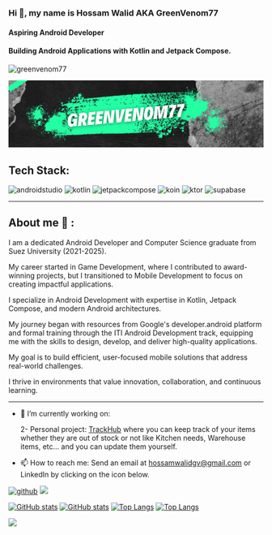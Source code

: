 ### Hi 👋, my name is Hossam Walid AKA GreenVenom77
#### Aspiring Android Developer 
#### Building Android Applications with Kotlin and Jetpack Compose.

<p align="left"> <img src="https://komarev.com/ghpvc/?username=greenvenom77&label=Profile%20views&color=0e75b6&style=for-the-badge&color=brightgreen" alt="greenvenom77"/> </p>

![](Logo.png)

## Tech Stack:
<img src="https://cdn.jsdelivr.net/gh/devicons/devicon@latest/icons/androidstudio/androidstudio-original.svg" alt="androidstudio" width="60" height="60"/> <img src="https://cdn.jsdelivr.net/gh/devicons/devicon@latest/icons/kotlin/kotlin-original.svg" alt="kotlin" width="60" height="60"/> <img src="https://cdn.jsdelivr.net/gh/devicons/devicon@latest/icons/jetpackcompose/jetpackcompose-original.svg" alt="jetpackcompose" width="60" height="60"/> <img src="https://insert-koin.io/img/koin_new_logo.png" alt="koin" width="60" height="60"/> <img src="https://cdn.jsdelivr.net/gh/devicons/devicon@latest/icons/ktor/ktor-original.svg" alt="ktor" width="60" height="60"/> <img src="https://cdn.jsdelivr.net/gh/devicons/devicon@latest/icons/supabase/supabase-original.svg" alt="supabase" width="60" height="60"/>


---

## About me :thinking: :

I am a dedicated Android Developer and Computer Science graduate from Suez University (2021-2025). 

My career started in Game Development, where I contributed to award-winning projects, but I transitioned to Mobile Development to focus on creating impactful applications.

I specialize in Android Development with expertise in Kotlin, Jetpack Compose, and modern Android architectures. 

My journey began with resources from Google's developer.android platform and formal training through the ITI Android Development track, equipping me with the skills to design, develop, and deliver high-quality applications.

My goal is to build efficient, user-focused mobile solutions that address real-world challenges.

I thrive in environments that value innovation, collaboration, and continuous learning.

---

- 🌱 I’m currently working on:
    
  2- Personal project: [TrackHub](https://github.com/GreenVenom77/TrackHub) where you can keep track of your items whether they are out of stock or not like Kitchen needs, Warehouse items, etc… and you can update them yourself.
  
- 📫 How to reach me: Send an email at hossamwalidgv@gmail.com or LinkedIn by clicking on the icon below.


[<img src='https://cdn-icons-png.flaticon.com/512/726/726623.png' alt='github' height='60'>](mailto:hossamwalidgv@gmail.com) [<img src='https://www.svgrepo.com/show/448234/linkedin.svg' height='60'>](https://www.linkedin.com/in/hossamwalid-gv/)

[![GitHub stats](https://github-readme-stats.vercel.app/api?username=GreenVenom77&theme=gotham&show_icons=true&count_private=true&show=prs_merged#gh-dark-mode-only)](https://github-readme-stats.vercel.app/api?username=GreenVenom77#gh-dark-mode-only) [![GitHub stats](https://github-readme-stats.vercel.app/api?username=GreenVenom77&theme=catppuccin_latte&show_icons=true&count_private=true&show=prs_merged#gh-light-mode-only)](https://github-readme-stats.vercel.app/api?username=GreenVenom77#gh-light-mode-only) [![Top Langs](https://github-readme-stats.vercel.app/api/top-langs/?username=GreenVenom77&layout=donut&theme=gotham&size_weight=0.5&count_weight=0.5&count_private=true#gh-dark-mode-only)](https://github.com/anuraghazra/github-readme-stats#gh-dark-mode-only) [![Top Langs](https://github-readme-stats.vercel.app/api/top-langs/?username=GreenVenom77&layout=donut&theme=catppuccin_latte&size_weight=0.5&count_weight=0.5&count_private=true#gh-light-mode-only)](https://github.com/anuraghazra/github-readme-stats#gh-light-mode-only)

![](https://hit.yhype.me/github/profile?account_id=52512719)
